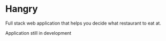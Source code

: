 # Hangry
Full stack web application that helps you decide what restaurant to eat at.  
  
Application still in development
